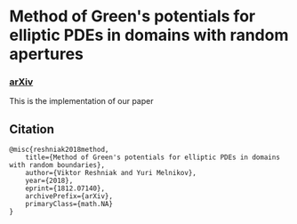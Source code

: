 # Method of Green's potentials for elliptic PDEs in domains with random apertures 	
### [arXiv](https://arxiv.org/abs/1812.07140)

This is the implementation of our paper

## Citation
```
@misc{reshniak2018method,
    title={Method of Green's potentials for elliptic PDEs in domains with random boundaries},
    author={Viktor Reshniak and Yuri Melnikov},
    year={2018},
    eprint={1812.07140},
    archivePrefix={arXiv},
    primaryClass={math.NA}
}
```
